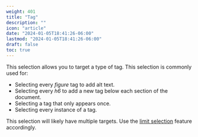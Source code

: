 ```yaml
---
weight: 401
title: "Tag"
description: ""
icon: "article"
date: "2024-01-05T18:41:26-06:00"
lastmod: "2024-01-05T18:41:26-06:00"
draft: false
toc: true
---
```


This selection allows you to target a type of tag. This selection is commonly used for:

- Selecting every *figure* tag to add alt text.
- Selecting every *h6* to add a new tag below each section of the document.
- Selecting a tag that only appears once.
- Selecting every instance of a tag.

This selection will likely have multiple targets. Use the [limit selection](/docs/selection/limit "Limiting Selection") feature accordingly.

